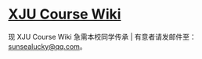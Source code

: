 # [XJU Course Wiki](https://sunsealucky.github.io/xju-course-wiki/)

现 XJU Course Wiki 急需本校同学传承 | 有意者请发邮件至：sunsealucky@qq.com。